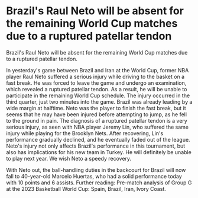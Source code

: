 # Brazil's Raul Neto will be absent for the remaining World Cup matches due to a ruptured patellar tendon 
 Brazil's Raul Neto will be absent for the remaining World Cup matches due to a ruptured patellar tendon.

In yesterday's game between Brazil and Iran at the World Cup, former NBA player Raul Neto suffered a serious injury while driving to the basket on a fast break. He was forced to leave the game and undergo an examination, which revealed a ruptured patellar tendon. As a result, he will be unable to participate in the remaining World Cup schedule. The injury occurred in the third quarter, just two minutes into the game. Brazil was already leading by a wide margin at halftime. Neto was the player to finish the fast break, but it seems that he may have been injured before attempting to jump, as he fell to the ground in pain. The diagnosis of a ruptured patellar tendon is a very serious injury, as seen with NBA player Jeremy Lin, who suffered the same injury while playing for the Brooklyn Nets. After recovering, Lin's performance gradually declined, and he eventually faded out of the league. Neto's injury not only affects Brazil's performance in this tournament, but also has implications for his new team in Turkey. He will definitely be unable to play next year. We wish Neto a speedy recovery.

With Neto out, the ball-handling duties in the backcourt for Brazil will now fall to 40-year-old Marcelo Huertas, who had a solid performance today with 10 points and 6 assists. Further reading: Pre-match analysis of Group G at the 2023 Basketball World Cup: Spain, Brazil, Iran, Ivory Coast.